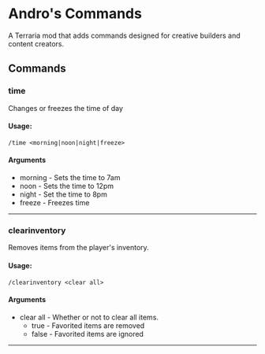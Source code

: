 # Andro's Commands
A Terraria mod that adds commands designed for creative builders and content creators.



## Commands

### time
Changes or freezes the time of day

#### Usage:
```
/time <morning|noon|night|freeze>
```
#### Arguments
- morning - Sets the time to 7am
- noon - Sets the time to 12pm
- night - Set the time to 8pm
- freeze - Freezes time
---

### clearinventory
Removes items from the player's inventory.

#### Usage:
```
/clearinventory <clear all>
```
#### Arguments
- clear all - Whether or not to clear all items.
  - true - Favorited items are removed
  - false - Favorited items are ignored
---
